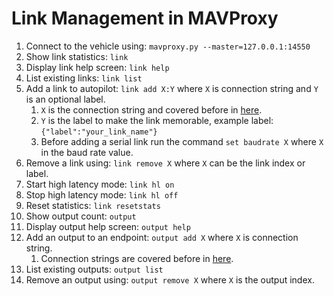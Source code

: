 # Link Management in MAVProxy
1. Connect to the vehicle using: `mavproxy.py --master=127.0.0.1:14550`
2. Show link statistics: `link`
3. Display link help screen: `link help`
4. List existing links: `link list`
5. Add a link to autopilot: `link add X:Y` where `X` is connection string and `Y` is an optional label.
   1. `X` is the connection string and covered before in [here](mavproxy-quickstart.md).
   2. `Y` is the label to make the link memorable, example label: `{"label":"your_link_name"}`
   3. Before adding a serial link run the command `set baudrate X` where `X` in the baud rate value.
6. Remove a link using: `link remove X` where `X` can be the link index or label.
7. Start high latency mode: `link hl on`
8. Stop high latency mode: `link hl off`
9. Reset statistics: `link resetstats`
10. Show output count: `output`
11. Display output help screen: `output help`
12. Add an output to an endpoint: `output add X` where `X` is connection string.
    1. Connection strings are covered before in [here](mavproxy-quickstart.md).
13. List existing outputs: `output list`
14. Remove an output using: `output remove X` where `X` is the output index.
